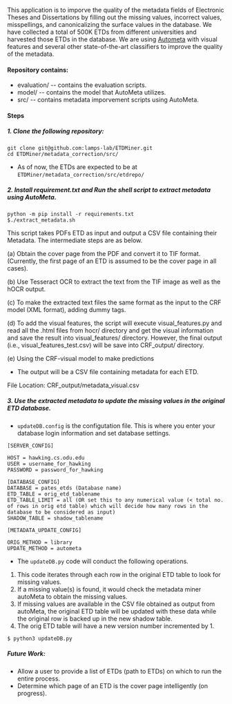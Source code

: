 This application is to imporve the quality of the metadata fields of Electronic Theses and Dissertations by filling out the missing values, incorrect values, misspellings, and canonicalizing the surface values in the database. We have collected a total of 500K ETDs from different universities and harvested those ETDs in the database. We are using 
[Autometa](https://github.com/lamps-lab/AutoMeta) with visual features and several other state-of-the-art classifiers to improve the quality of the metadata.

#### Repository contains:
* evaluation/ -- contains the evaluation scripts.
* model/ -- contains the model that AutoMeta utilizes.
* src/ -- contains metadata imporvement scripts using AutoMeta.

#### Steps


##### 1. Clone the following repository:

```
git clone git@github.com:lamps-lab/ETDMiner.git
cd ETDMiner/metadata_correction/src/
```

* As of now, the ETDs are expected to be at ```ETDMiner/metadata_correction/src/etdrepo/``` 

##### 2. Install requirement.txt  and Run the shell script to extract metadata using AutoMeta.
 
```
python -m pip install -r requirements.txt
$./extract_metadata.sh 
``` 

This script takes PDFs ETD as input and output a CSV file containing their Metadata. The intermediate steps are as below.

(a) Obtain the cover page from the PDF and convert it to TIF format.
(Currently, the first page of an ETD is assumed to be the cover page in all cases).

(b) Use Tesseract OCR to extract the text from the TIF image as well as the hOCR output.

(c) To make the extracted text files the same format as the input to the CRF model (XML format), adding dummy tags.

(d) To add the visual features, the script will execute visual_features.py and read all the .html files from hocr/ directory and get the visual information and save the result into visual_features/ directory. However, the
final output (i.e., visual_features_test.csv) will be save into CRF_output/ directory.

(e) Using the CRF-visual model to make predictions 

* The output will be a CSV file containing metadata for each ETD.

File Location: CRF_output/metadata_visual.csv

##### 3. Use the extracted metadata to update the missing values in the original ETD database.

* ```updateDB.config``` is the configutation file. This is where you enter your database login information and set database settings.

```
[SERVER_CONFIG]

HOST = hawking.cs.odu.edu
USER = username_for_hawking
PASSWORD = password_for_hawking

[DATABASE_CONFIG]
DATABASE = pates_etds (Database name)
ETD_TABLE = orig_etd_tablename
ETD_TABLE_LIMIT = all (OR set this to any numerical value (< total no. of rows in orig etd table) which will decide how many rows in the database to be considered as input)
SHADOW_TABLE = shadow_tablename

[METADATA_UPDATE_CONFIG]
	
ORIG_METHOD = library
UPDATE_METHOD = autometa
```

* The ```updateDB.py``` code will conduct the following operations.

1. This code iterates through each row in the original ETD table to look for missing values.
2. If a missing value(s) is found, it would check the metadata miner autoMeta to obtain the missing values. 
3. If missing values are available in the CSV file obtained as output from autoMeta, the original ETD table will be updated with these data while the original row is backed up in the new shadow table. 
4. The orig ETD table will have a new version number incremented by 1.

 ```$ python3 updateDB.py ``` 
 
##### Future Work:

* Allow a user to provide a list of ETDs (path to ETDs) on which to run the entire process.
* Determine which page of an ETD is the cover page intelligently (on progress).
